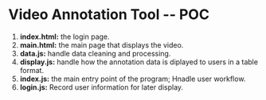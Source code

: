 # Video Annotation Tool -- POC

1. **index.html:** the login page. 
2. **main.html:** the main page that displays the video. 
3. **data.js:** handle data cleaning and processing. 
4. **display.js:** handle how the annotation data is diplayed to users in a table format. 
5. **index.js:** the main entry point of the program; Hnadle user workflow.
6. **login.js:** Record user information for later display. 
